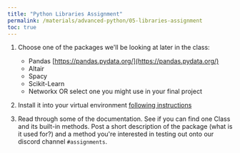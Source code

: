 ```yaml
---
title: "Python Libraries Assignment"
permalink: /materials/advanced-python/05-libraries-assignment
toc: true
---
```


1. Choose one of the packages we'll be looking at later in the class:
   - Pandas [https://pandas.pydata.org/](https://pandas.pydata.org/)
   - Altair
   - Spacy
   - Scikit-Learn
   - Networkx
OR select one you might use in your final project

2. Install it into your virtual environment [following instructions](virtual_environment.md)
3. Read through some of the documentation. See if you can find one Class and its built-in methods. Post a short description of the package (what is it used for?) and a method you're interested in testing out onto our discord channel `#assignments`.
